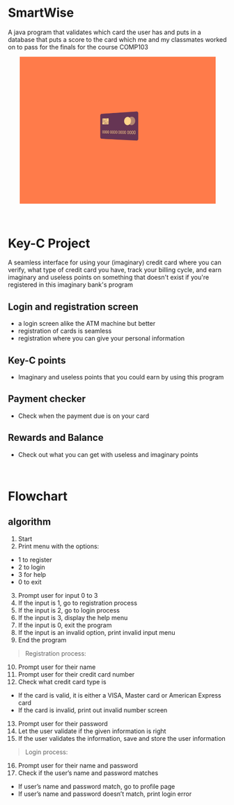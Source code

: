 # SmartWise

 A java program that validates which card the user has and puts in a database that puts a score to the card which me and my classmates worked on to pass for the finals for the course COMP103

<p align = "center">
  <img src="https://github.com/Gooseytwoshoes/Creditcard-Database/blob/main/README-Asset/bc708f525c5564857a1e16356be3a378.gif" alt="CC-GIF" width = "450"/>
</p>

<br>

# Key-C Project

A seamless interface for using your (imaginary) credit card where you can verify, what type of credit card you have, track your billing cycle, and earn imaginary and useless points on something that doesn't exist if you're registered in this imaginary bank's program

  ## Login and registration screen
  - a login screen alike the ATM machine but better
  - registration of cards is seamless
  - registration where you can give your personal information
  
  ## Key-C points
  - Imaginary and useless points that you could earn by using this program
  
  ## Payment checker
  - Check when the payment due is on your card
  
  ## Rewards and Balance
  - Check out what you can get with useless and imaginary points
  
<br>

# Flowchart

## algorithm
1.	Start
2.	Print menu with the options:
-	1 to register
-	2 to login
-	3 for help
-	0 to exit
3.	Prompt user for input 0 to 3
4.	If the input is 1, go to registration process
5.	If the input is 2, go to login process
6.	If the input is 3, display the help menu
7.	If the input is 0, exit the program
8.	If the input is an invalid option, print invalid input menu
9.	End the program
> Registration process:
10.	Prompt user for their name
11.	Prompt user for their credit card number
12.	Check what credit card type is
-	If the card is valid, it is either a VISA, Master card or American Express card
-	If the card is invalid, print out invalid number screen
13.	Prompt user for their password
14.	Let the user validate if the given information is right
15.	If the user validates the information, save and store the user information
> Login process:
16.	Prompt user for their name and password
17.	Check if the user’s name and password matches
-	If user’s name and password match, go to profile page
-	If user’s name and password doesn’t match, print login error


